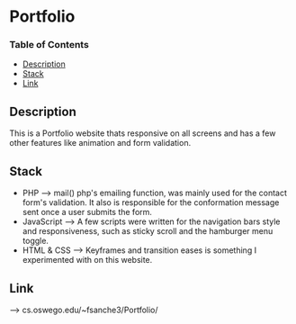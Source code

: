 # Portfolio
### Table of Contents
- [Description](#description)
- [Stack](#stack)
- [Link](#link)

## Description

This is a Portfolio website thats responsive on all screens and has a few other features like animation and form validation. 

## Stack 
- PHP --> mail() php's emailing function, was mainly used for the contact form's validation. It also is responsible for the conformation message sent once a user submits the form.  
- JavaScript --> A few scripts were written for the navigation bars style and responsiveness, such as sticky scroll and the hamburger menu toggle.
- HTML & CSS --> Keyframes and transition eases is something I experimented with on this website.

## Link 
 --> cs.oswego.edu/~fsanche3/Portfolio/
 
